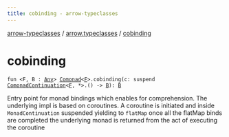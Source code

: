 ```yaml
---
title: cobinding - arrow-typeclasses
---
```


[arrow-typeclasses](../index.html) / [arrow.typeclasses](index.html) / [cobinding](./cobinding.html)

# cobinding

`fun <F, B : `[`Any`](https://kotlinlang.org/api/latest/jvm/stdlib/kotlin/-any/index.html)`> `[`Comonad`](-comonad/index.html)`<`[`F`](cobinding.html#F)`>.cobinding(c: suspend `[`ComonadContinuation`](-comonad-continuation/index.html)`<`[`F`](cobinding.html#F)`, *>.() -> `[`B`](cobinding.html#B)`): `[`B`](cobinding.html#B)

Entry point for monad bindings which enables for comprehension. The underlying impl is based on coroutines.
A coroutine is initiated and inside `MonadContinuation` suspended yielding to `flatMap` once all the flatMap binds are completed
the underlying monad is returned from the act of executing the coroutine

